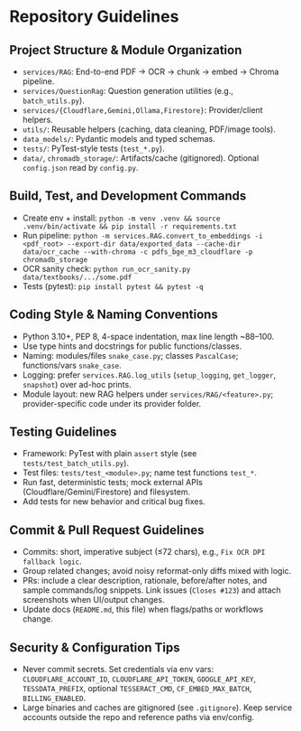# Repository Guidelines

## Project Structure & Module Organization
- `services/RAG`: End-to-end PDF → OCR → chunk → embed → Chroma pipeline.
- `services/QuestionRag`: Question generation utilities (e.g., `batch_utils.py`).
- `services/{Cloudflare,Gemini,Ollama,Firestore}`: Provider/client helpers.
- `utils/`: Reusable helpers (caching, data cleaning, PDF/image tools).
- `data_models/`: Pydantic models and typed schemas.
- `tests/`: PyTest-style tests (`test_*.py`).
- `data/`, `chromadb_storage/`: Artifacts/cache (gitignored). Optional `config.json` read by `config.py`.

## Build, Test, and Development Commands
- Create env + install: `python -m venv .venv && source .venv/bin/activate && pip install -r requirements.txt`
- Run pipeline: `python -m services.RAG.convert_to_embeddings -i <pdf_root> --export-dir data/exported_data --cache-dir data/ocr_cache --with-chroma -c pdfs_bge_m3_cloudflare -p chromadb_storage`
- OCR sanity check: `python run_ocr_sanity.py data/textbooks/.../some.pdf`
- Tests (pytest): `pip install pytest && pytest -q`

## Coding Style & Naming Conventions
- Python 3.10+, PEP 8, 4-space indentation, max line length ~88–100.
- Use type hints and docstrings for public functions/classes.
- Naming: modules/files `snake_case.py`; classes `PascalCase`; functions/vars `snake_case`.
- Logging: prefer `services.RAG.log_utils` (`setup_logging`, `get_logger`, `snapshot`) over ad-hoc prints.
- Module layout: new RAG helpers under `services/RAG/<feature>.py`; provider-specific code under its provider folder.

## Testing Guidelines
- Framework: PyTest with plain `assert` style (see `tests/test_batch_utils.py`).
- Test files: `tests/test_<module>.py`; name test functions `test_*`.
- Run fast, deterministic tests; mock external APIs (Cloudflare/Gemini/Firestore) and filesystem.
- Add tests for new behavior and critical bug fixes.

## Commit & Pull Request Guidelines
- Commits: short, imperative subject (≤72 chars), e.g., `Fix OCR DPI fallback logic`.
- Group related changes; avoid noisy reformat-only diffs mixed with logic.
- PRs: include a clear description, rationale, before/after notes, and sample commands/log snippets. Link issues (`Closes #123`) and attach screenshots when UI/output changes.
- Update docs (`README.md`, this file) when flags/paths or workflows change.

## Security & Configuration Tips
- Never commit secrets. Set credentials via env vars: `CLOUDFLARE_ACCOUNT_ID`, `CLOUDFLARE_API_TOKEN`, `GOOGLE_API_KEY`, `TESSDATA_PREFIX`, optional `TESSERACT_CMD`, `CF_EMBED_MAX_BATCH`, `BILLING_ENABLED`.
- Large binaries and caches are gitignored (see `.gitignore`). Keep service accounts outside the repo and reference paths via env/config.
